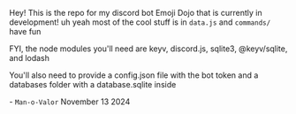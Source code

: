 Hey! This is the repo for my discord bot Emoji Dojo that is currently in development!
uh
yeah most of the cool stuff is in `data.js` and `commands/` have fun

FYI, the node modules you'll need are keyv, discord.js, sqlite3, @keyv/sqlite, and lodash

You'll also need to provide a config.json file with the bot token and a databases folder with a database.sqlite inside

\- `Man-o-Valor` November 13 2024
